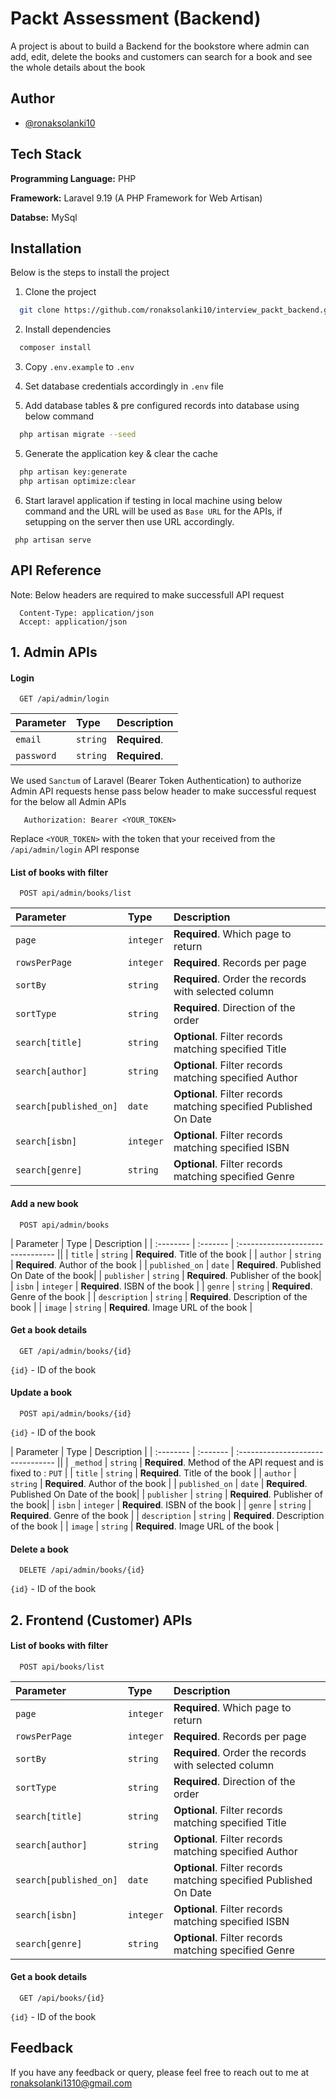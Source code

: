 
# Packt Assessment (Backend)

A project is about to build a Backend for the bookstore where admin can add, edit, delete the books and customers can search for a book and see the whole details about the book

## Author

- [@ronaksolanki10](https://github.com/ronaksolanki10)


## Tech Stack

**Programming Language:** PHP

**Framework:** Laravel 9.19 (A PHP Framework for Web Artisan)

**Databse:** MySql


## Installation

Below is the steps to install the project

1. Clone the project
```bash
  git clone https://github.com/ronaksolanki10/interview_packt_backend.git
```
2. Install dependencies

```bash
  composer install
```
3. Copy ```.env.example``` to ```.env```

4. Set database credentials accordingly in ```.env``` file

4. Add database tables & pre configured records into database using below command

```bash
  php artisan migrate --seed
```
5. Generate the application key & clear the cache

```bash
  php artisan key:generate
  php artisan optimize:clear
```

6. Start laravel application if testing in local machine using below command and the URL will be used as ```Base URL``` for the APIs, if setupping on the server then use URL accordingly.

```
 php artisan serve

```


    
## API Reference

Note: Below headers are required to make successfull API request

```
  Content-Type: application/json
  Accept: application/json
```
## 1. Admin APIs

#### Login

```http
  GET /api/admin/login
```

| Parameter | Type     | Description                |
| :-------- | :------- | :------------------------- |
| `email` | `string` | **Required**. |
| `password` | `string` | **Required**. |

We used ```Sanctum``` of Laravel (Bearer Token Authentication) to authorize Admin API requests hense pass below header to make successful request for the below all Admin APIs

```
   Authorization: Bearer <YOUR_TOKEN>
```
Replace ```<YOUR_TOKEN>``` with the token that your received from the ```/api/admin/login``` API response

#### List of books with filter

```http
  POST api/admin/books/list
```

| Parameter | Type     | Description                       |
| :-------- | :------- | :-------------------------------- |
| `page`      | `integer` | **Required**. Which page to return |
| `rowsPerPage`      | `integer` | **Required**. Records per page |
| `sortBy`      | `string` | **Required**. Order the records with selected column |
| `sortType`      | `string` | **Required**. Direction of the order |
| `search[title]`      | `string` | **Optional**. Filter records matching specified Title |
| `search[author]`      | `string` | **Optional**. Filter records matching specified Author |
| `search[published_on]`      | `date` | **Optional**. Filter records matching specified Published On Date|
| `search[isbn]`      | `integer` | **Optional**. Filter records matching specified ISBN |
| `search[genre]`      | `string` | **Optional**. Filter records matching specified Genre |

#### Add a new book

```http
  POST api/admin/books
```

| Parameter | Type     | Description                       |
| :-------- | :------- | :-------------------------------- ||
| `title`      | `string` | **Required**. Title of the book |
| `author`      | `string` | **Required**. Author of the book |
| `published_on`      | `date` | **Required**.  Published On Date of the book|
| `publisher`      | `string` | **Required**.  Publisher of the book|
| `isbn`      | `integer` | **Required**. ISBN of the book |
| `genre`      | `string` | **Required**. Genre of the book |
| `description`      | `string` | **Required**. Description of the book |
| `image`      | `string` | **Required**. Image URL of the book |

#### Get a book details

```http
  GET /api/admin/books/{id}
```
```{id}``` - ID of the book

#### Update a book

```http
  POST api/admin/books/{id}
```
```{id}``` - ID of the book

| Parameter | Type     | Description                       |
| :-------- | :------- | :-------------------------------- ||
| `_method`      | `string` | **Required**. Method of the API request and is fixed to : ```PUT``` |
| `title`      | `string` | **Required**. Title of the book |
| `author`      | `string` | **Required**. Author of the book |
| `published_on`      | `date` | **Required**.  Published On Date of the book|
| `publisher`      | `string` | **Required**.  Publisher of the book|
| `isbn`      | `integer` | **Required**. ISBN of the book |
| `genre`      | `string` | **Required**. Genre of the book |
| `description`      | `string` | **Required**. Description of the book |
| `image`      | `string` | **Required**. Image URL of the book |

#### Delete a book

```http
  DELETE /api/admin/books/{id}
```
```{id}``` - ID of the book

## 2. Frontend (Customer) APIs

#### List of books with filter

```http
  POST api/books/list
```

| Parameter | Type     | Description                       |
| :-------- | :------- | :-------------------------------- |
| `page`      | `integer` | **Required**. Which page to return |
| `rowsPerPage`      | `integer` | **Required**. Records per page |
| `sortBy`      | `string` | **Required**. Order the records with selected column |
| `sortType`      | `string` | **Required**. Direction of the order |
| `search[title]`      | `string` | **Optional**. Filter records matching specified Title |
| `search[author]`      | `string` | **Optional**. Filter records matching specified Author |
| `search[published_on]`      | `date` | **Optional**. Filter records matching specified Published On Date|
| `search[isbn]`      | `integer` | **Optional**. Filter records matching specified ISBN |
| `search[genre]`      | `string` | **Optional**. Filter records matching specified Genre |

#### Get a book details

```http
  GET /api/books/{id}
```
```{id}``` - ID of the book
## Feedback

If you have any feedback or query, please feel free to reach out to me at ronaksolanki1310@gmail.com

